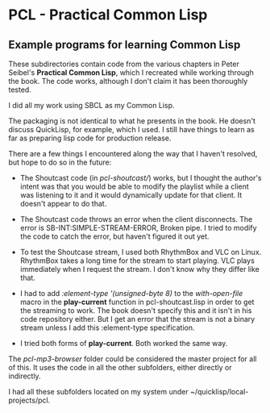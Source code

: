 # PCL - Practical Common Lisp
## Example programs for learning Common Lisp

These subdirectories contain code from the various chapters in Peter Seibel's **Practical Common Lisp**, which I recreated while working through the book.  The code works, although I don't claim it has been thoroughly tested.

I did all my work using SBCL as my Common Lisp.

The packaging is not identical to what he presents in the book.  He doesn't discuss QuickLisp, for example, which I used.  I still have things to learn as far as preparing lisp code for production release.

There are a few things I encountered along the way that I haven't resolved, but hope to do so in the future:  

- The Shoutcast code (in *pcl-shoutcast/*) works, but I thought the author's intent was that you would be able to modify the playlist while a client was listening to it and it would dynamically update for that client.  It doesn't appear to do that.

- The Shoutcast code throws an error when the client disconnects.  The error is SB-INT:SIMPLE-STREAM-ERROR, Broken pipe.  I tried to modify the code to catch the error, but haven't figured it out yet.

- To test the Shoutcase stream, I used both RhythmBox and VLC on Linux.  RhythmBox takes a long time for the stream to start playing. VLC plays immediately when I request the stream.  I don't know why they differ like that.

- I had to add *:element-type '(unsigned-byte 8)* to the *with-open-file* macro in the **play-current** function in pcl-shoutcast.lisp in order to get the streaming to work.  The book doesn't specify this and it isn't in his code repository either.  But I get an error that the stream is not a binary stream unless I add this :element-type specification.

- I tried both forms of **play-current**.  Both worked the same way.


The *pcl-mp3-browser* folder could be considered the master project for all of this.  It uses the code in all the other subfolders, either directly or indirectly.

I had all these subfolders located on my system under ~/quicklisp/local-projects/pcl.
